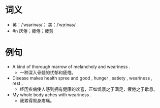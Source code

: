 # 词义
- 英：/ˈwɪərinəs/； 美：/ˈwɪrinəs/
- #n 厌倦；疲倦；疲劳
# 例句
- A kind of thorough marrow of melancholy and weariness .
	- 一种深入骨髓的忧郁和疲倦。
- Disease makes health spree and good , hunger , satiety , weariness , rest .
	- 经历疾病使人感到拥有健康的欢喜，正如饥饿之于满足，疲倦之于歇息。
- My whole body aches with weariness .
	- 我累得周身疼痛。
